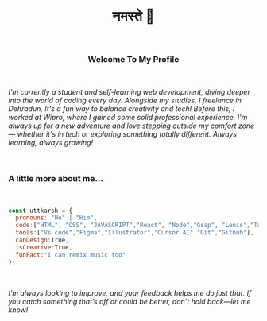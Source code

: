 <h1 align="center">नमस्ते 🌹</h1>

<br>
<h3 align="center"> Welcome To My Profile</h3>
<br>

_I'm currently a student and self-learning web development, diving deeper into the world of coding every day. Alongside my studies, I freelance in Dehradun, It's a fun way to balance creativity and tech! Before this, I worked at Wipro, where I gained some solid professional experience. I’m always up for a new adventure and love stepping outside my comfort zone — whether it's in tech or exploring something totally different. Always learning, always growing!_

<br>

<h3>A little more about me...</h3>

<br>

```javascript
const uttkarsh = {
  pronouns: "He" | "Him",
  code:["HTML", "CSS", "JAVASCRIPT","React", "Node","Gsap", "Lenis","Tailwind css", "Bootstrap",],
  tools:["Vs code","Figma","Illustrator","Cursor AI","Git","Github"],
  canDesign:True,
  isCreative:True,
  funFact:"I can remix music too"
};
```

<br>


_I’m always looking to improve, and your feedback helps me do just that. If you catch something that’s off or could be better, don’t hold back—let me know!_
